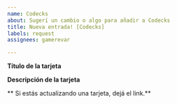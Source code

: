 ```yaml
---
name: Codecks
about: Sugerí un cambio o algo para añadir a Codecks
title: Nueva entrada! [Codecks]
labels: request
assignees: gamerevar

---
```


**Título de la tarjeta**

**Descripción de la tarjeta**

** Si estás actualizando una tarjeta, dejá el link.**

